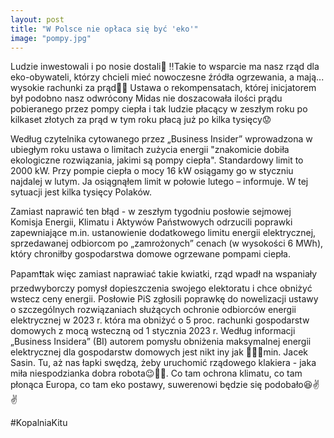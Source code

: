 ```yaml
---
layout: post
title: "W Polsce nie opłaca się być 'eko'"
image: "pompy.jpg"
---
```

Ludzie inwestowali i po nosie dostali🫵
‼️Takie to wsparcie ma nasz rząd dla eko-obywateli, którzy chcieli mieć nowoczesne źródła ogrzewania, a mają... wysokie rachunki za prąd😵‍💫
Ustawa o rekompensatach, której inicjatorem był podobno nasz odwrócony Midas nie doszacowała ilości prądu pobieranego przez pompy ciepła i tak ludzie płacący w zeszłym roku po kilkaset złotych za prąd w tym roku płacą już po kilka tysięcy😟

Według czytelnika cytowanego przez „Business Insider” wprowadzona w ubiegłym roku ustawa o limitach zużycia energii "znakomicie dobiła ekologiczne rozwiązania, jakimi są pompy ciepła". Standardowy limit to 2000 kW. Przy pompie ciepła o mocy 16 kW osiągamy go w styczniu najdalej w lutym. Ja osiągnąłem limit w połowie lutego – informuje. W tej sytuacji jest kilka tysięcy Polaków.

Zamiast naprawić ten błąd - w zeszłym tygodniu posłowie sejmowej Komisja Energii, Klimatu i Aktywów Państwowych odrzucili poprawki zapewniające m.in. ustanowienie dodatkowego limitu energii elektrycznej, sprzedawanej odbiorcom po „zamrożonych” cenach (w wysokości 6 MWh), który chroniłby gospodarstwa domowe ogrzewane pompami ciepła.

Papam❗tak więc zamiast naprawiać takie kwiatki, rząd wpadł na wspaniały przedwyborczy pomysł dopieszczenia swojego elektoratu i chce obniżyć wstecz ceny energii. Posłowie PiS zgłosili poprawkę do nowelizacji ustawy o szczególnych rozwiązaniach służących ochronie odbiorców energii elektrycznej w 2023 r. która ma obniżyć o 5 proc. rachunki gospodarstw domowych z mocą wsteczną od 1 stycznia 2023 r. Według informacji „Business Insidera” (BI) autorem pomysłu obniżenia maksymalnej energii elektrycznej dla gospodarstw domowych jest nikt iny jak 🥁🥁🥁min. Jacek Sasin. Tu, aż nas łapki swędzą, żeby uruchomić rządowego klakiera - jaka miła niespodzianka dobra robota😉👏👏.
Co tam ochrona klimatu, co tam płonąca Europa, co tam eko postawy, suwerenowi będzie się podobało😆✌️✌️

#KopalniaKitu
